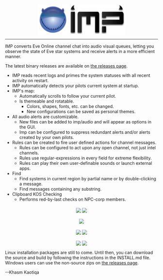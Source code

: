 <p align="center">
  <img align="middle" src="src/graphics/impicon.png" width="100" height="100">
  <img align="middle" src="src/graphics/Imp.png" height="100">
</p>
<hr />
IMP converts Eve Online channel chat into audio visual queues, letting you observe the state of Eve star systems and receive alerts in a more efficient manner.  

The latest binary releases are available on [the releases page](https://github.com/3vi1/IMP/releases).

* IMP reads recent logs and primes the system statuses with all recent activity on restart.
* IMP automatically detects your pilots current system at startup.
* IMP's map:
  * Automatically scrolls to follow your current pilot.
  * Is themeable and rotatable.
    * Colors, shapes, fonts, etc. can be changed.
    * New configurations can be saved as personal themes.
* All audio alerts are customizable.
  * New files can be added to imp/audio and will appear as options in the GUI.
  * Imp can be configured to suppress redundant alerts and/or alerts created by your own pilots.
* Rules can be created to fire user defined actions for channel messages.
  * Rules can be configured to act upon any open channel, not just intel channels.
  * Rules use regular-expressions in every field for extreme flexibility.
  * Rules can play their own user-definable sounds or launch external apps.
* Find
  * Find systems in current region by partial name or by double-clicking a message.
  * Find messages containing any substring.
* Clipboard KOS Checking
  * Performs red-by-last checks on NPC-corp members.

<p align="center">
  <img align="middle" src="http://eternaldusk.com/imp/screenshots/IMP_082.png" width="400">
  <img align="middle" src="http://eternaldusk.com/imp/screenshots/IMP_083.png" width="400">
</p>
<p align="center">
  <img align="middle" src="http://eternaldusk.com/imp/screenshots/IMP_087.png" width="400">
</p>
<p align="center">
  <img align="middle" src="http://eternaldusk.com/imp/screenshots/IMP_085.png" width="400">
  <img align="middle" src="http://eternaldusk.com/imp/screenshots/IMP_086.png" width="400">
</p>
<p align="center">
  <img align="middle" src="http://eternaldusk.com/imp/screenshots/Options_088.png" width="400">
  <img align="middle" src="http://eternaldusk.com/imp/screenshots/Options_089.png" width="400">
</p>

Linux installation packages are still to come.  Until then, you can download the source and build by following the instructions in the INSTALL.md file.  Windows users can use the non-source zips on [the releases page](https://github.com/3vi1/IMP/releases).

--Khasm Kaotiqa
